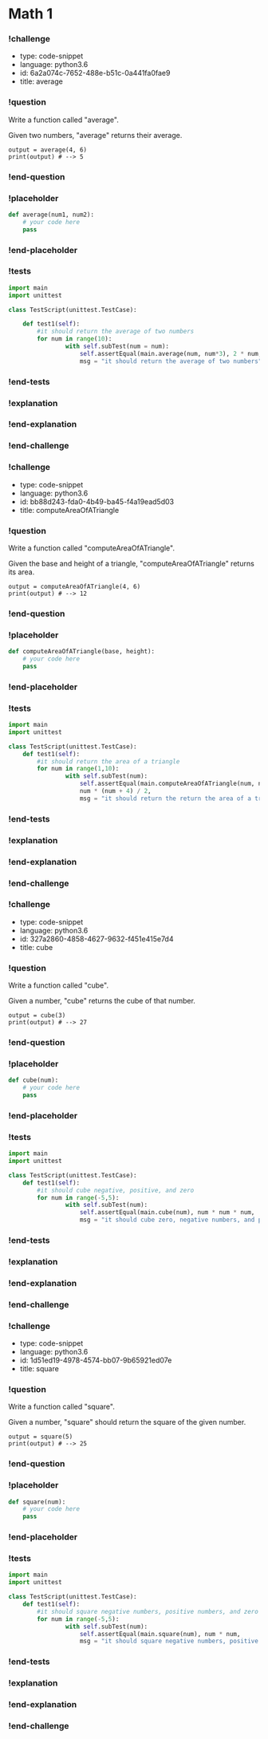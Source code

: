 # Math 1

### !challenge

* type: code-snippet
* language: python3.6
* id: 6a2a074c-7652-488e-b51c-0a441fa0fae9
* title: average

### !question

Write a function called "average".

Given two numbers, "average" returns their average.

```
output = average(4, 6)
print(output) # --> 5
```

### !end-question

### !placeholder

```python
def average(num1, num2):
    # your code here
    pass

```

### !end-placeholder

### !tests

```python
import main
import unittest

class TestScript(unittest.TestCase):

    def test1(self):
        #it should return the average of two numbers
        for num in range(10):
                with self.subTest(num = num):
                    self.assertEqual(main.average(num, num*3), 2 * num,
                    msg = "it should return the average of two numbers" )

```

### !end-tests

### !explanation

### !end-explanation

### !end-challenge

### !challenge

* type: code-snippet
* language: python3.6
* id: bb88d243-fda0-4b49-ba45-f4a19ead5d03
* title: computeAreaOfATriangle

### !question

Write a function called "computeAreaOfATriangle".

Given the base and height of a triangle, "computeAreaOfATriangle" returns its area.

```
output = computeAreaOfATriangle(4, 6)
print(output) # --> 12
```

### !end-question

### !placeholder

```python
def computeAreaOfATriangle(base, height):
    # your code here
    pass

```

### !end-placeholder

### !tests

```python
import main
import unittest

class TestScript(unittest.TestCase):
    def test1(self):
        #it should return the area of a triangle
        for num in range(1,10):
                with self.subTest(num):
                    self.assertEqual(main.computeAreaOfATriangle(num, num + 4),
                    num * (num + 4) / 2,
                    msg = "it should return the return the area of a triangle")
```


### !end-tests

### !explanation

### !end-explanation

### !end-challenge

### !challenge

* type: code-snippet
* language: python3.6
* id: 327a2860-4858-4627-9632-f451e415e7d4
* title: cube

### !question

Write a function called "cube".

Given a number, "cube" returns the cube of that number.

```
output = cube(3)
print(output) # --> 27
```

### !end-question

### !placeholder

```python
def cube(num):
    # your code here
    pass


```

### !end-placeholder

### !tests

```python
import main
import unittest

class TestScript(unittest.TestCase):
    def test1(self):
        #it should cube negative, positive, and zero
        for num in range(-5,5):
                with self.subTest(num):
                    self.assertEqual(main.cube(num), num * num * num,
                    msg = "it should cube zero, negative numbers, and positive numbers")
```

### !end-tests

### !explanation

### !end-explanation

### !end-challenge

### !challenge

* type: code-snippet
* language: python3.6
* id: 1d51ed19-4978-4574-bb07-9b65921ed07e
* title: square

### !question

Write a function called "square".

Given a number, "square" should return the square of the given number.

```
output = square(5)
print(output) # --> 25
```

### !end-question

### !placeholder

```python
def square(num):
    # your code here
    pass


```

### !end-placeholder

### !tests

```python
import main
import unittest

class TestScript(unittest.TestCase):
    def test1(self):
        #it should square negative numbers, positive numbers, and zero
        for num in range(-5,5):
                with self.subTest(num):
                    self.assertEqual(main.square(num), num * num,
                    msg = "it should square negative numbers, positive numbers, and zero")
```


### !end-tests

### !explanation

### !end-explanation

### !end-challenge
